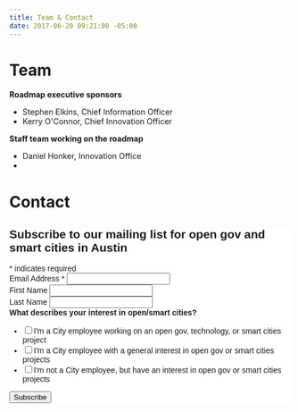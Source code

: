 ```yaml
---
title: Team & Contact
date: 2017-06-20 09:21:00 -05:00
---
```


# Team

**Roadmap executive sponsors**

* Stephen Elkins, Chief Information Officer
* Kerry O'Connor, Chief Innovation Officer

**Staff team working on the roadmap**

* Daniel Honker, Innovation Office
* 

# Contact

<!-- Begin MailChimp Signup Form -->
<link href="//cdn-images.mailchimp.com/embedcode/classic-10_7.css" rel="stylesheet" type="text/css">
<style type="text/css">
	#mc_embed_signup{background:#fff; clear:left; font:14px Helvetica,Arial,sans-serif; }
	/* Add your own MailChimp form style overrides in your site stylesheet or in this style block.
	   We recommend moving this block and the preceding CSS link to the HEAD of your HTML file. */
</style>
<div id="mc_embed_signup">
<form action="//github.us15.list-manage.com/subscribe/post?u=6f30653c65f06ca383a19d0bf&amp;id=481336e8ce" method="post" id="mc-embedded-subscribe-form" name="mc-embedded-subscribe-form" class="validate" target="_blank" novalidate>
    <div id="mc_embed_signup_scroll">
	<h2>Subscribe to our mailing list for open gov and smart cities in Austin</h2>
<div class="indicates-required"><span class="asterisk">*</span> indicates required</div>
<div class="mc-field-group">
	<label for="mce-EMAIL">Email Address  <span class="asterisk">*</span>
</label>
	<input type="email" value="" name="EMAIL" class="required email" id="mce-EMAIL">
</div>
<div class="mc-field-group">
	<label for="mce-FNAME">First Name </label>
	<input type="text" value="" name="FNAME" class="" id="mce-FNAME">
</div>
<div class="mc-field-group">
	<label for="mce-LNAME">Last Name </label>
	<input type="text" value="" name="LNAME" class="" id="mce-LNAME">
</div>
<div class="mc-field-group input-group">
    <strong>What describes your interest in open/smart cities? </strong>
    <ul><li><input type="checkbox" value="1" name="group[1409][1]" id="mce-group[1409]-1409-0"><label for="mce-group[1409]-1409-0">I'm a City employee working on an open gov, technology, or smart cities project</label></li>
<li><input type="checkbox" value="2" name="group[1409][2]" id="mce-group[1409]-1409-1"><label for="mce-group[1409]-1409-1">I'm a City employee with a general interest in open gov or smart cities projects</label></li>
<li><input type="checkbox" value="4" name="group[1409][4]" id="mce-group[1409]-1409-2"><label for="mce-group[1409]-1409-2">I'm not a City employee, but have an interest in open gov or smart cities projects</label></li>
</ul>
</div>
	<div id="mce-responses" class="clear">
		<div class="response" id="mce-error-response" style="display:none"></div>
		<div class="response" id="mce-success-response" style="display:none"></div>
	</div>    <!-- real people should not fill this in and expect good things - do not remove this or risk form bot signups-->
    <div style="position: absolute; left: -5000px;" aria-hidden="true"><input type="text" name="b_6f30653c65f06ca383a19d0bf_481336e8ce" tabindex="-1" value=""></div>
    <div class="clear"><input type="submit" value="Subscribe" name="subscribe" id="mc-embedded-subscribe" class="button"></div>
    </div>
</form>
</div>

<!--End mc_embed_signup-->